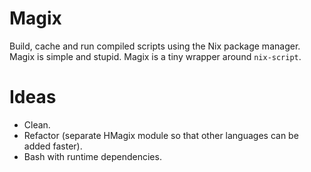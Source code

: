 
# Magix

Build, cache and run compiled scripts using the Nix package manager. Magix is
simple and stupid. Magix is a tiny wrapper around `nix-script`.


# Ideas

-   Clean.
-   Refactor (separate HMagix module so that other languages can be added faster).
-   Bash with runtime dependencies.

